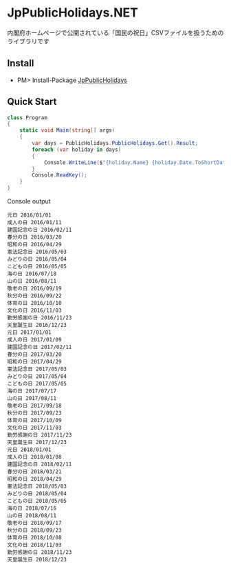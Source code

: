 # JpPublicHolidays.NET
内閣府ホームページで公開されている「国民の祝日」CSVファイルを扱うためのライブラリです

Install
---
* PM> Install-Package [JpPublicHolidays](https://www.nuget.org/packages/JpPublicHolidays/)

Quick Start
---
```csharp
class Program
{
    static void Main(string[] args)
    {
        var days = PublicHolidays.PublicHolidays.Get().Result;
        foreach (var holiday in days)
        {
            Console.WriteLine($"{holiday.Name} {holiday.Date.ToShortDateString()}");
        }
        Console.ReadKey();
    }
}
```
Console output
```
元日 2016/01/01
成人の日 2016/01/11
建国記念の日 2016/02/11
春分の日 2016/03/20
昭和の日 2016/04/29
憲法記念日 2016/05/03
みどりの日 2016/05/04
こどもの日 2016/05/05
海の日 2016/07/18
山の日 2016/08/11
敬老の日 2016/09/19
秋分の日 2016/09/22
体育の日 2016/10/10
文化の日 2016/11/03
勤労感謝の日 2016/11/23
天皇誕生日 2016/12/23
元日 2017/01/01
成人の日 2017/01/09
建国記念の日 2017/02/11
春分の日 2017/03/20
昭和の日 2017/04/29
憲法記念日 2017/05/03
みどりの日 2017/05/04
こどもの日 2017/05/05
海の日 2017/07/17
山の日 2017/08/11
敬老の日 2017/09/18
秋分の日 2017/09/23
体育の日 2017/10/09
文化の日 2017/11/03
勤労感謝の日 2017/11/23
天皇誕生日 2017/12/23
元日 2018/01/01
成人の日 2018/01/08
建国記念の日 2018/02/11
春分の日 2018/03/21
昭和の日 2018/04/29
憲法記念日 2018/05/03
みどりの日 2018/05/04
こどもの日 2018/05/05
海の日 2018/07/16
山の日 2018/08/11
敬老の日 2018/09/17
秋分の日 2018/09/23
体育の日 2018/10/08
文化の日 2018/11/03
勤労感謝の日 2018/11/23
天皇誕生日 2018/12/23
```
